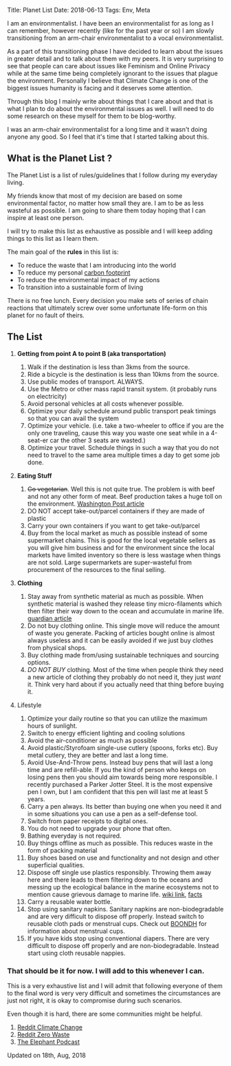 Title: Planet List
Date: 2018-06-13
Tags: Env, Meta


I am an environmentalist. I have been an environmentalist for as long
as I can remember, however recently (like for the past year or so) I
am slowly transitioning from an arm-chair environmentalist to a vocal
environmentalist.

As a part of this transitioning phase I have decided to learn about
the issues in greater detail and to talk about them with my peers. It
is very surprising to see that people can care about issues like
Feminism and Online Privacy while at the same time being completely
ignorant to the issues that plague the environment. Personally I
believe that Climate Change is one of the biggest issues humanity is
facing and it deserves some attention. 

Through this blog I mainly write about things that I care about and
that is what I plan to do about the environmental issues as well. I
will need to do some research on these myself for them to be
blog-worthy.

I was an arm-chair environmentalist for a long time and it wasn't
doing anyone any good. So I feel that it's time that I started talking
about this. 


## What is the Planet List ?
The Planet List is a list of rules/guidelines that I follow during my
everyday living.

My friends know that most of my decision are based on some
environmental factor, no matter how small they are. I am to be as less
wasteful as possible. I am going to share them today hoping that I can
inspire at least one person.

I will try to make this list as exhaustive as possible and I will keep
adding things to this list as I learn them. 

The main goal of the **rules** in this list is:

* To reduce the waste that I am introducing into the world
* To reduce my personal [carbon footprint](https://en.wikipedia.org/wiki/Carbon_footprint)
* To reduce the environmental impact of my actions
* To transition into a sustainable form of living

There is no free lunch. Every decision you make sets of series of
chain reactions that ultimately screw over some unfortunate life-form
on this planet for no fault of theirs.

## The List

1. **Getting from point A to point B (aka transportation)**
	1. Walk if the destination is less than 3kms from the source.
	2. Ride a bicycle is the destination is less than 10kms from the source.
    3. Use public modes of transport. ALWAYS.
    4. Use the Metro or other mass rapid transit system. (it probably
       runs on electricity)
    5. Avoid personal vehicles at all costs whenever possible.
    6. Optimize your daily schedule around public transport peak
       timings so that you can avail the system
	7. Optimize your vehicle. (i.e. take a two-wheeler to office if you
       are the only one traveling, cause this way you waste one seat
       while in a 4-seat-er car the other 3 seats are wasted.)
    8. Optimize your travel. Schedule things in such a way that you do
       not need to travel to the same area multiple times a day to
       get some job done.

2. **Eating Stuff**
    1. <s>Go vegetarian</s>. Well this is not quite true. The problem is with beef and not any other form of meat. Beef production takes a huge toll on the environment. [Washington Post article](https://www.washingtonpost.com/news/wonk/wp/2015/12/18/being-a-vegetarian-might-make-you-feel-environmentally-superior-why-that-may-be-wrong/?noredirect=on&utm_term=.af44bcb67180)
    2. DO NOT accept take-out/parcel containers if they are made of
       plastic
    3. Carry your own containers if you want to get take-out/parcel
    4. Buy from the local market as much as possible instead of some
      supermarket chains. This is good for the local vegetable sellers
      as you will give him business and for the environment since the
      local markets have limited inventory so there is less wastage
      when things are not sold. Large supermarkets are super-wasteful
      from procurement of the resources to the final selling.

3. **Clothing**
    1. Stay away from synthetic material as much as possible. When
       synthetic material is washed they release tiny micro-filaments
       which then filter their way down to the ocean and accumulate in
       marine
       life. [guardian article](https://www.theguardian.com/environment/2016/jun/20/microfibers-plastic-pollution-oceans-patagonia-synthetic-clothes-microbeads)
    2. Do not buy clothing online. This single move will reduce the
       amount of waste you generate. Packing of articles bought online
       is almost always useless and it can be easily avoided if we
       just buy clothes from physical shops.
    3. Buy clothing made from/using sustainable techniques and
       sourcing options.
    4. *DO NOT BUY* clothing. Most of the time when people think
       they need a new article of clothing they probably do not need
       it, they just *want* it. Think very hard about if you actually
       need that thing before buying it.
4. Lifestyle
	1. Optimize your daily routine so that you can utilize the
       maximum hours of sunlight. 
	2. Switch to energy efficient lighting and cooling solutions
	3. Avoid the air-conditioner as much as possible
	4. Avoid plastic/Styrofoam single-use cutlery (spoons, forks
       etc). Buy metal cutlery, they are better and last a long time.
	5. Avoid Use-And-Throw pens. Instead buy pens that will last a
       long time and are refill-able. If you the kind of person who
       keeps on losing pens then you should aim towards being more
       responsible. I recently purchased a Parker Jotter Steel. It is
       the most expensive pen I own, but I am confident that this pen
       will last me at least 5 years.
    6. Carry a pen always. Its better than buying one when you need it
       and in some situations you can use a pen as a self-defense
       tool.
	7. Switch from paper receipts to digital ones.
	8. You do not need to upgrade your phone that often. 
	9. Bathing everyday is not required.
	10. Buy things offline as much as possible. This reduces waste in the form of packing material
	11. Buy shoes based on use and functionality and not design and other superficial qualities.
	12. Dispose off single use plastics responsibly. Throwing them
        away here and there leads to them filtering down to the oceans
        and messing up the ecological balance in the marine ecosystems
        not to mention cause grievous damage to marine
        life. [wiki link](https://en.wikipedia.org/wiki/Great_Pacific_garbage_patch),
        [facts](https://plasticoceans.org/the-facts/)
	 13. Carry a reusable water bottle. 
	 14. Stop using sanitary napkins. Sanitary napkins are
         non-biodegradable and are very difficult to dispose off
         properly. Instead switch to reusable cloth pads or menstrual
         cups. Check out [BOONDH](http://www.boondh.co/) for
         information about menstrual cups.
	 15. If you have kids stop using conventional diapers. There are
         very difficult to dispose off properly and are
         non-biodegradable. Instead start using cloth reusable
         nappies.
	
	
### That should be it for now. I will add to this whenever I can. 

This is a very exhaustive list and I will admit that following
everyone of them to the final word is very very difficult and
sometimes the circumstances are just not right, it is okay to
compromise during such scenarios.
	
Even though it is hard, there are some communities might be helpful.

1. [Reddit Climate Change](https://www.reddit.com/r/climatechange/)
2. [Reddit Zero Waste](https://www.reddit.com/r/ZeroWaste/)
3. [The Elephant Podcast](http://www.elephantpodcast.org/)

Updated on 18th, Aug, 2018
